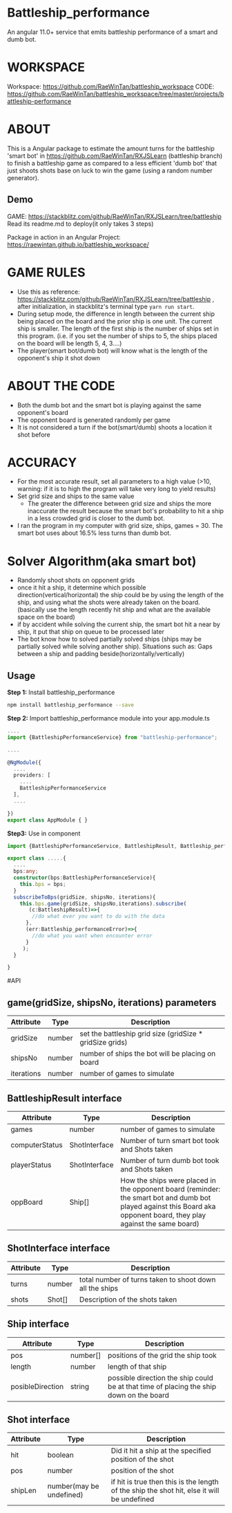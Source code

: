 

# Battleship_performance

An angular 11.0+ service that emits battleship performance of a smart and dumb bot.

# WORKSPACE

Workspace: https://github.com/RaeWinTan/battleship_workspace
CODE: https://github.com/RaeWinTan/battleship_workspace/tree/master/projects/battleship-performance

# ABOUT

This is a Angular package to estimate the amount turns for the battleship 'smart bot' in  https://github.com/RaeWinTan/RXJSLearn (battleship branch) to finish a battleship game as compared to a less efficient 'dumb bot' that just shoots shots base on luck to win the game (using a random number generator).

## Demo
GAME: https://stackblitz.com/github/RaeWinTan/RXJSLearn/tree/battleship Read its readme.md to deploy(it only takes 3 steps)

Package in action in an Angular Project: https://raewintan.github.io/battleship_workspace/

# GAME RULES

* Use this as reference: https://stackblitz.com/github/RaeWinTan/RXJSLearn/tree/battleship , after initialization, in stackblitz's terminal type `yarn run start`.
* During setup mode, the difference in length between the current ship being placed on the board and the prior ship is one unit. The current ship is smaller. The length of the first ship is the number of ships set in this program. (i.e. if you set the number of ships to 5, the ships placed on the board will be length 5, 4, 3....)     
* The player(smart bot/dumb bot) will know what is the length of the opponent's ship it shot down

# ABOUT THE CODE

* Both the dumb bot and the smart bot is playing against the same opponent's board
* The opponent board is generated randomly per game
* It is not considered a turn if the bot(smart/dumb) shoots a location it shot before

# ACCURACY
* For the most accurate result, set all parameters to a high value (>10, warning: if it is to high the program will take very long to yield results)
* Set grid size and ships to the same value
  * The greater the difference between grid size and ships the more inaccurate the result because the smart bot's probability to hit a ship in a less crowded grid is closer to the dumb bot.
* I ran the program in my computer with grid size, ships, games = 30. The smart bot uses about 16.5% less turns than dumb bot.

# Solver Algorithm(aka smart bot)
* Randomly shoot shots on opponent grids
* once it hit a ship, it determine which possible direction(vertical/horizontal) the ship could be by using the length of the ship, and using what the shots were already taken on the board.(basically use the length recently hit ship and what are the available space on the board)
* if by accident while solving the current ship, the smart bot hit a near by ship, it put that ship on queue to be processed later
* The bot know how to solved partially solved ships (ships may be partially solved while solving another ship). Situations such as: Gaps between a ship and padding beside(horizontally/vertically)

## Usage

**Step 1:** Install battleship_performance

```sh
npm install battleship_performance --save
```
**Step 2:** Import battleship_performance module into your app.module.ts
```ts
....
import {BattleshipPerformanceService} from "battleship-performance";

....

@NgModule({
  ....
  providers: [
    ....
    BattleshipPerformanceService  
  ],
  ....

})
export class AppModule { }
```

**Step3:** Use in component
```ts
import {BattleshipPerformanceService, BattleshipResult, Battleship_performanceError} from "battleship-performance";

export class .....{
  ....
  bps:any;
  constructor(bps:BattleshipPerformanceService){
    this.bps = bps;
  }
  subscribeToBps(gridSize, shipsNo, iterations){
    this.bps.game(gridSize, shipsNo,iterations).subscribe(
       (c:BattleshipResult)=>{
        //do what ever you want to do with the data
      },
      (err:Battleship_performanceError)=>{
        //do what you want when encounter error
      }
     );
  }

}
```

#API
## game(gridSize, shipsNo, iterations) parameters

| Attribute      | Type   | Description
|----------------|--------|------------
| gridSize | number | set the battleship grid size (gridSize * gridSize grids)
| shipsNo | number | number of ships the bot will be placing on board
| iterations | number | number of games to simulate

## BattleshipResult interface
| Attribute      | Type   | Description
|----------------|--------|------------
| games | number | number of games to simulate
| computerStatus | ShotInterface | Number of turn smart bot took and Shots taken
| playerStatus | ShotInterface | Number of turn dumb bot took and Shots taken
| oppBoard | Ship[] | How the ships were placed in the opponent board (reminder: the smart bot and dumb bot played against this Board aka opponent board, they play against the same board)

## ShotInterface interface
| Attribute      | Type   | Description
|----------------|--------|------------
| turns | number | total number of turns taken to shoot down all the ships
| shots | Shot[] | Description of the shots taken

## Ship interface
| Attribute      | Type   | Description
|----------------|--------|------------
| pos | number[] | positions of the grid the ship took
| length | number | length of that ship
| posibleDirection | string | possible direction the ship could be at that time of placing the ship down on the board

## Shot interface
| Attribute      | Type   | Description
|----------------|--------|------------
| hit | boolean | Did it hit a ship at the specified position of the shot
| pos | number | position of the shot
| shipLen | number(may be undefined) | if hit is true then this is the length of the ship the shot hit, else it will be undefined
